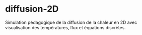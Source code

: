 # diffusion-2D
Simulation pédagogique de la diffusion de la chaleur en 2D avec visualisation des températures, flux et équations discrètes.
